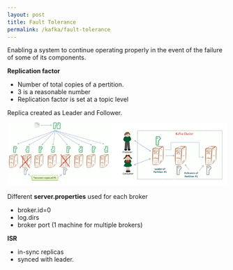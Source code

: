 ```yaml
---
layout: post
title: Fault Tolerance
permalink: /kafka/fault-tolerance
---
```


Enabling a system to continue operating properly in the event of the failure of some of its components.

**Replication factor**
-	Number of total copies of a pertition.
-	3 is a reasonable number
-	Replication factor is set at a topic level

Replica created as Leader and Follower.

![](https://github.com/arpit04tripathi/files-cdn/raw/cdn/kafka/fault-tolerance.png)

Different **server.properties** used for each broker
-	broker.id=0 
-	log.dirs
-	broker port (1 machine for multiple brokers)

**ISR**
- in-sync replicas
- synced with leader.
